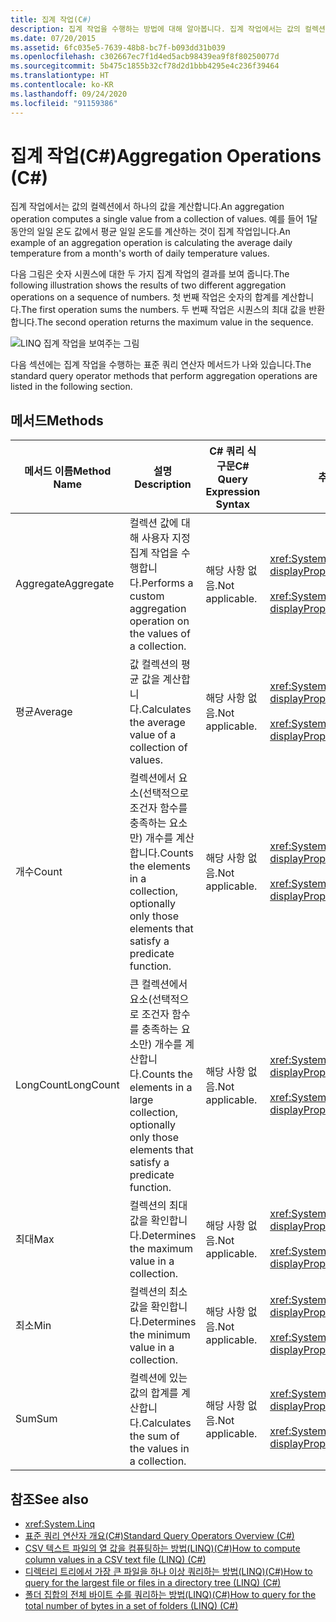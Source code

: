 ```yaml
---
title: 집계 작업(C#)
description: 집계 작업을 수행하는 방법에 대해 알아봅니다. 집계 작업에서는 값의 컬렉션에서 하나의 값을 계산합니다.
ms.date: 07/20/2015
ms.assetid: 6fc035e5-7639-48b8-bc7f-b093dd31b039
ms.openlocfilehash: c302667ec7f1d4ed5acb98439ea9f8f80250077d
ms.sourcegitcommit: 5b475c1855b32cf78d2d1bbb4295e4c236f39464
ms.translationtype: HT
ms.contentlocale: ko-KR
ms.lasthandoff: 09/24/2020
ms.locfileid: "91159386"
---
```

# <a name="aggregation-operations-c"></a><span data-ttu-id="df7ae-104">집계 작업(C#)</span><span class="sxs-lookup"><span data-stu-id="df7ae-104">Aggregation Operations (C#)</span></span>

<span data-ttu-id="df7ae-105">집계 작업에서는 값의 컬렉션에서 하나의 값을 계산합니다.</span><span class="sxs-lookup"><span data-stu-id="df7ae-105">An aggregation operation computes a single value from a collection of values.</span></span> <span data-ttu-id="df7ae-106">예를 들어 1달 동안의 일일 온도 값에서 평균 일일 온도를 계산하는 것이 집계 작업입니다.</span><span class="sxs-lookup"><span data-stu-id="df7ae-106">An example of an aggregation operation is calculating the average daily temperature from a month's worth of daily temperature values.</span></span>  
  
 <span data-ttu-id="df7ae-107">다음 그림은 숫자 시퀀스에 대한 두 가지 집계 작업의 결과를 보여 줍니다.</span><span class="sxs-lookup"><span data-stu-id="df7ae-107">The following illustration shows the results of two different aggregation operations on a sequence of numbers.</span></span> <span data-ttu-id="df7ae-108">첫 번째 작업은 숫자의 합계를 계산합니다.</span><span class="sxs-lookup"><span data-stu-id="df7ae-108">The first operation sums the numbers.</span></span> <span data-ttu-id="df7ae-109">두 번째 작업은 시퀀스의 최대 값을 반환합니다.</span><span class="sxs-lookup"><span data-stu-id="df7ae-109">The second operation returns the maximum value in the sequence.</span></span>  
  
 ![LINQ 집계 작업을 보여주는 그림](./media/aggregation-operations/linq-aggregation-operations.png)  
  
 <span data-ttu-id="df7ae-111">다음 섹션에는 집계 작업을 수행하는 표준 쿼리 연산자 메서드가 나와 있습니다.</span><span class="sxs-lookup"><span data-stu-id="df7ae-111">The standard query operator methods that perform aggregation operations are listed in the following section.</span></span>  
  
## <a name="methods"></a><span data-ttu-id="df7ae-112">메서드</span><span class="sxs-lookup"><span data-stu-id="df7ae-112">Methods</span></span>  
  
|<span data-ttu-id="df7ae-113">메서드 이름</span><span class="sxs-lookup"><span data-stu-id="df7ae-113">Method Name</span></span>|<span data-ttu-id="df7ae-114">설명</span><span class="sxs-lookup"><span data-stu-id="df7ae-114">Description</span></span>|<span data-ttu-id="df7ae-115">C# 쿼리 식 구문</span><span class="sxs-lookup"><span data-stu-id="df7ae-115">C# Query Expression Syntax</span></span>|<span data-ttu-id="df7ae-116">추가 정보</span><span class="sxs-lookup"><span data-stu-id="df7ae-116">More Information</span></span>|  
|-----------------|-----------------|---------------------------------|----------------------|  
|<span data-ttu-id="df7ae-117">Aggregate</span><span class="sxs-lookup"><span data-stu-id="df7ae-117">Aggregate</span></span>|<span data-ttu-id="df7ae-118">컬렉션 값에 대해 사용자 지정 집계 작업을 수행합니다.</span><span class="sxs-lookup"><span data-stu-id="df7ae-118">Performs a custom aggregation operation on the values of a collection.</span></span>|<span data-ttu-id="df7ae-119">해당 사항 없음.</span><span class="sxs-lookup"><span data-stu-id="df7ae-119">Not applicable.</span></span>|<xref:System.Linq.Enumerable.Aggregate%2A?displayProperty=nameWithType><br /><br /> <xref:System.Linq.Queryable.Aggregate%2A?displayProperty=nameWithType>|  
|<span data-ttu-id="df7ae-120">평균</span><span class="sxs-lookup"><span data-stu-id="df7ae-120">Average</span></span>|<span data-ttu-id="df7ae-121">값 컬렉션의 평균 값을 계산합니다.</span><span class="sxs-lookup"><span data-stu-id="df7ae-121">Calculates the average value of a collection of values.</span></span>|<span data-ttu-id="df7ae-122">해당 사항 없음.</span><span class="sxs-lookup"><span data-stu-id="df7ae-122">Not applicable.</span></span>|<xref:System.Linq.Enumerable.Average%2A?displayProperty=nameWithType><br /><br /> <xref:System.Linq.Queryable.Average%2A?displayProperty=nameWithType>|  
|<span data-ttu-id="df7ae-123">개수</span><span class="sxs-lookup"><span data-stu-id="df7ae-123">Count</span></span>|<span data-ttu-id="df7ae-124">컬렉션에서 요소(선택적으로 조건자 함수를 충족하는 요소만) 개수를 계산합니다.</span><span class="sxs-lookup"><span data-stu-id="df7ae-124">Counts the elements in a collection, optionally only those elements that satisfy a predicate function.</span></span>|<span data-ttu-id="df7ae-125">해당 사항 없음.</span><span class="sxs-lookup"><span data-stu-id="df7ae-125">Not applicable.</span></span>|<xref:System.Linq.Enumerable.Count%2A?displayProperty=nameWithType><br /><br /> <xref:System.Linq.Queryable.Count%2A?displayProperty=nameWithType>|  
|<span data-ttu-id="df7ae-126">LongCount</span><span class="sxs-lookup"><span data-stu-id="df7ae-126">LongCount</span></span>|<span data-ttu-id="df7ae-127">큰 컬렉션에서 요소(선택적으로 조건자 함수를 충족하는 요소만) 개수를 계산합니다.</span><span class="sxs-lookup"><span data-stu-id="df7ae-127">Counts the elements in a large collection, optionally only those elements that satisfy a predicate function.</span></span>|<span data-ttu-id="df7ae-128">해당 사항 없음.</span><span class="sxs-lookup"><span data-stu-id="df7ae-128">Not applicable.</span></span>|<xref:System.Linq.Enumerable.LongCount%2A?displayProperty=nameWithType><br /><br /> <xref:System.Linq.Queryable.LongCount%2A?displayProperty=nameWithType>|  
|<span data-ttu-id="df7ae-129">최대</span><span class="sxs-lookup"><span data-stu-id="df7ae-129">Max</span></span>|<span data-ttu-id="df7ae-130">컬렉션의 최대값을 확인합니다.</span><span class="sxs-lookup"><span data-stu-id="df7ae-130">Determines the maximum value in a collection.</span></span>|<span data-ttu-id="df7ae-131">해당 사항 없음.</span><span class="sxs-lookup"><span data-stu-id="df7ae-131">Not applicable.</span></span>|<xref:System.Linq.Enumerable.Max%2A?displayProperty=nameWithType><br /><br /> <xref:System.Linq.Queryable.Max%2A?displayProperty=nameWithType>|  
|<span data-ttu-id="df7ae-132">최소</span><span class="sxs-lookup"><span data-stu-id="df7ae-132">Min</span></span>|<span data-ttu-id="df7ae-133">컬렉션의 최소값을 확인합니다.</span><span class="sxs-lookup"><span data-stu-id="df7ae-133">Determines the minimum value in a collection.</span></span>|<span data-ttu-id="df7ae-134">해당 사항 없음.</span><span class="sxs-lookup"><span data-stu-id="df7ae-134">Not applicable.</span></span>|<xref:System.Linq.Enumerable.Min%2A?displayProperty=nameWithType><br /><br /> <xref:System.Linq.Queryable.Min%2A?displayProperty=nameWithType>|  
|<span data-ttu-id="df7ae-135">Sum</span><span class="sxs-lookup"><span data-stu-id="df7ae-135">Sum</span></span>|<span data-ttu-id="df7ae-136">컬렉션에 있는 값의 합계를 계산합니다.</span><span class="sxs-lookup"><span data-stu-id="df7ae-136">Calculates the sum of the values in a collection.</span></span>|<span data-ttu-id="df7ae-137">해당 사항 없음.</span><span class="sxs-lookup"><span data-stu-id="df7ae-137">Not applicable.</span></span>|<xref:System.Linq.Enumerable.Sum%2A?displayProperty=nameWithType><br /><br /> <xref:System.Linq.Queryable.Sum%2A?displayProperty=nameWithType>|  
  
## <a name="see-also"></a><span data-ttu-id="df7ae-138">참조</span><span class="sxs-lookup"><span data-stu-id="df7ae-138">See also</span></span>

- <xref:System.Linq>
- [<span data-ttu-id="df7ae-139">표준 쿼리 연산자 개요(C#)</span><span class="sxs-lookup"><span data-stu-id="df7ae-139">Standard Query Operators Overview (C#)</span></span>](./standard-query-operators-overview.md)
- [<span data-ttu-id="df7ae-140">CSV 텍스트 파일의 열 값을 컴퓨팅하는 방법(LINQ)(C#)</span><span class="sxs-lookup"><span data-stu-id="df7ae-140">How to compute column values in a CSV text file (LINQ) (C#)</span></span>](./how-to-compute-column-values-in-a-csv-text-file-linq.md)
- [<span data-ttu-id="df7ae-141">디렉터리 트리에서 가장 큰 파일을 하나 이상 쿼리하는 방법(LINQ)(C#)</span><span class="sxs-lookup"><span data-stu-id="df7ae-141">How to query for the largest file or files in a directory tree (LINQ) (C#)</span></span>](./how-to-query-for-the-largest-file-or-files-in-a-directory-tree-linq.md)
- [<span data-ttu-id="df7ae-142">폴더 집합의 전체 바이트 수를 쿼리하는 방법(LINQ)(C#)</span><span class="sxs-lookup"><span data-stu-id="df7ae-142">How to query for the total number of bytes in a set of folders (LINQ) (C#)</span></span>](./how-to-query-for-the-total-number-of-bytes-in-a-set-of-folders-linq.md)

